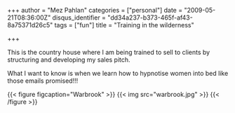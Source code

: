 +++
author = "Mez Pahlan"
categories = ["personal"]
date = "2009-05-21T08:36:00Z"
disqus_identifier = "dd34a237-b373-465f-af43-8a75371d26c5"
tags = ["fun"]
title = "Training in the wilderness"

+++

This is the country house where I am being trained to sell to clients by structuring and developing my sales pitch.

<!--more-->

What I want to know is when we learn how to hypnotise women into bed like those emails promised!!!

{{< figure figcaption="Warbrook" >}}
    {{< img src="warbrook.jpg" >}}
{{< /figure >}}
